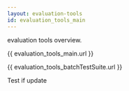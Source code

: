 ```yaml
---
layout: evaluation-tools
id: evaluation_tools_main
---
```


evaluation tools overview.  

{{ evaluation_tools_main.url }}  

{{ evaluation_tools_batchTestSuite.url }}  

Test if update
